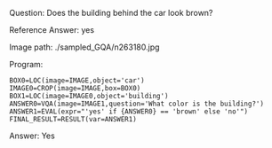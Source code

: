 Question: Does the building behind the car look brown?

Reference Answer: yes

Image path: ./sampled_GQA/n263180.jpg

Program:

```
BOX0=LOC(image=IMAGE,object='car')
IMAGE0=CROP(image=IMAGE,box=BOX0)
BOX1=LOC(image=IMAGE0,object='building')
ANSWER0=VQA(image=IMAGE1,question='What color is the building?')
ANSWER1=EVAL(expr="'yes' if {ANSWER0} == 'brown' else 'no'")
FINAL_RESULT=RESULT(var=ANSWER1)
```
Answer: Yes


